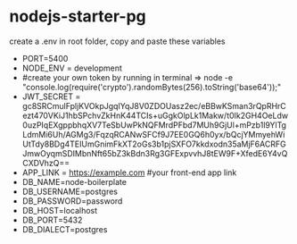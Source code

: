 # nodejs-starter-pg

create a .env in root folder, copy and paste these variables


- PORT=5400
- NODE_ENV = development
- #create your own token by running in terminal => node -e "console.log(require('crypto').randomBytes(256).toString('base64'));"
- JWT_SECRET = gc8SRCmulFpljKVOkpJgqIYqJ8V0ZDOUasz2ec/eBBwKSman3rQpRHrCezt470VKiJ1hbSPchvZkHnK44TCIs+uGgkOlpLk1Makw/t0Ik2GH4OeLdw0uzPIqEXgppbhqXV7TeSbUwPkNQFMrdPFbd7MUh9GjUl+mPzb1l9YlTgLdmMi6Uh/AGMg3/FqzqRCANwSFCf9J7EE0GQ6h0yx/bQcjYMmyehWiUtTdy8BDg4TEIUmGnimFkXT2oGs3b1pjSXFO7kkdxodn35aMjF6ACRFGJmwOyqmSDIMbnNft65bZ3kBdn3Rg3GFExpvvhJ8tEW9F+XfedE6Y4vQCXDVhzQ==
- APP_LINK = https://example.com #your front-end app link
- DB_NAME=node-boilerplate
- DB_USERNAME=postgres
- DB_PASSWORD=password
- DB_HOST=localhost
- DB_PORT=5432
- DB_DIALECT=postgres